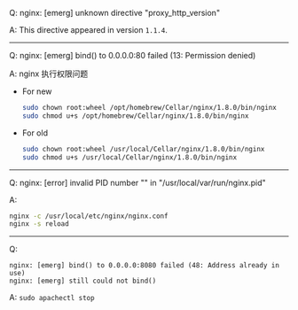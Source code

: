 Q: nginx: [emerg] unknown directive "proxy_http_version"

A: This directive appeared in version `1.1.4`.

---

Q: nginx: [emerg] bind() to 0.0.0.0:80 failed (13: Permission denied)

A: nginx 执行权限问题

- For new

  ```sh
  sudo chown root:wheel /opt/homebrew/Cellar/nginx/1.8.0/bin/nginx
  sudo chmod u+s /opt/homebrew/Cellar/nginx/1.8.0/bin/nginx
  ```

- For old

  ```sh
  sudo chown root:wheel /usr/local/Cellar/nginx/1.8.0/bin/nginx
  sudo chmod u+s /usr/local/Cellar/nginx/1.8.0/bin/nginx
  ```

---

Q: nginx: [error] invalid PID number "" in "/usr/local/var/run/nginx.pid"

A:

```sh
nginx -c /usr/local/etc/nginx/nginx.conf
nginx -s reload
```

---

Q:

```
nginx: [emerg] bind() to 0.0.0.0:8080 failed (48: Address already in use)
nginx: [emerg] still could not bind()
```

A: `sudo apachectl stop`
